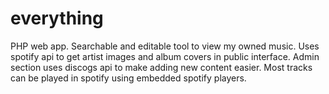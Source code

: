 # everything
PHP web app. Searchable and editable tool to view my owned music. 
Uses spotify api to get artist images and album covers in public interface.
Admin section uses discogs api to make adding new content easier.
Most tracks can be played in spotify using embedded spotify players. 
